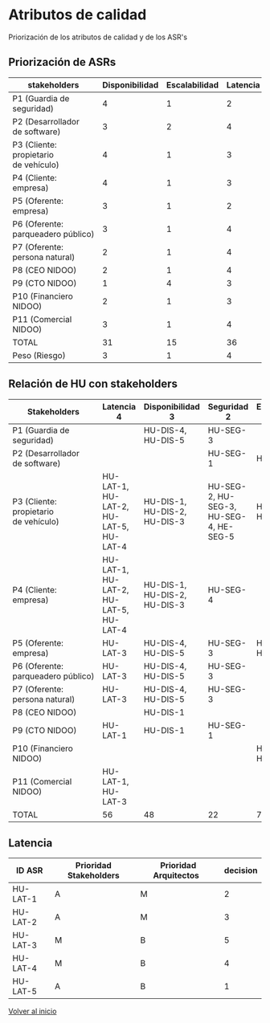 # Atributos de calidad

Priorización de los atributos de calidad y de los ASR's

## Priorización de ASRs​

| ​stakeholders​                           | Disponibilidad​  | Escalabilidad​  | Latencia​  | Seguridad​  |
|----------------------------------------|-----------------|----------------|-----------|------------|
| P1 (Guardia de seguridad)​              | 4​               | 1​              | 2​         | 3​          |
| P2 (Desarrollador de software)​         | 3​               | 2​              | 4​         | 1​          |
| P3 (Cliente: propietario de vehículo)​  | 4​               | 1​              | 3​         | 2​          |
| P4 (Cliente: empresa)​                  | 4​               | 1​              | 3​         | 2​          |
| P5 (Oferente: empresa)​                 | 3​               | 1​              | 2​         | 4​          |
| P6 (Oferente: parqueadero público)​     | 3​               | 1​              | 4​         | 2​          |
| P7 (Oferente: persona natural)​         | 2​               | 1​              | 4​         | 3​          |
| P8 (CEO NIDOO)​                         | 2​               | 1​              | 4​         | 3​          |
| P9 (CTO NIDOO)​                         | 1​               | 4​              | 3​         | 2​          |
| P10 (Financiero NIDOO)​                 | 2​               | 1​              | 3​         | 4​          |
| P11 (Comercial NIDOO)​                  | 3​               | 1​              | 4​         | 2​          |
| TOTAL​                                  | 31​              | 15​             | 36​        | 28​         |
| Peso (Riesgo)​                          | 3​               | 1​              | 4​         | 2​          |

## Relación de HU con stakeholders​

| Stakeholders​                          | Latencia​  4                            | Disponibilidad​ 3             | Seguridad​ 2                            | Escalabilidad​ 1    |
|----------------------------------------|-----------------------------------------|-------------------------------|-----------------------------------------|---------------------|
| P1 (Guardia de seguridad)​             | ​                                       | HU-DIS-4, HU-DIS-5​           | HU-SEG-3​                               | ​                   |
| P2 (Desarrollador de software)​        | ​                                       | ​                             | HU-SEG-1​                               | HU-ESC-5​           |
| P3 (Cliente: propietario de vehículo)​ | HU-LAT-1, HU-LAT-2, HU-LAT-5, HU-LAT-4​ | HU-DIS-1, HU-DIS-2, HU-DIS-3​ | HU-SEG-2, HU-SEG-3, HU-SEG-4, HE-SEG-5​ | HU-ESC-4, HU-ESC-2​ |
| P4 (Cliente: empresa)​                 | HU-LAT-1, HU-LAT-2, HU-LAT-5, HU-LAT-4​ | HU-DIS-1, HU-DIS-2, HU-DIS-3​ | HU-SEG-4​                               | ​                   |
| P5 (Oferente: empresa)​                | HU-LAT-3​                               | HU-DIS-4, HU-DIS-5​           | HU-SEG-3​                               | HU-ESC-1, HU-ESC-3​ |
| P6 (Oferente: parqueadero público)​    | HU-LAT-3​                               | HU-DIS-4, HU-DIS-5​           | HU-SEG-3​                               | ​                   |
| P7 (Oferente: persona natural)​        | HU-LAT-3​                               | HU-DIS-4, HU-DIS-5​           | HU-SEG-3​                               | ​                   |
| P8 (CEO NIDOO)​                        | ​                                       | HU-DIS-1​                     | ​                                       | ​                   |
| P9 (CTO NIDOO)​                        | HU-LAT-1​                               | HU-DIS-1​                     | HU-SEG-1​                               | ​                   |
| P10 (Financiero NIDOO)​                | ​                                       | ​                             | ​                                       | HU-SEG-4, HU-SEG-5​ |
| P11 (Comercial NIDOO)​                 | HU-LAT-1, HU-LAT-3​                     | ​                             | ​                                       | ​                   |
| TOTAL​                                 | 56​                                     | 48​                           | 22​                                     | 7​                  |

## Latencia

| ID ASR​   | Prioridad Stakeholders​ | Prioridad Arquitectos  ​ | decision |
|----------|------------------------|-------------------------|----------|
| HU-LAT-1​ | A​                      | M​                       | 2​        |
| HU-LAT-2​ | A​                      | M​                       | 3​        |
| HU-LAT-3​ | M​                      | B​                       | 5​        |
| HU-LAT-4​ | M​                      | B​                       | 4​        |
| HU-LAT-5​ | A​                      | B​                       | 1​        |

[Volver al inicio](index.md)
